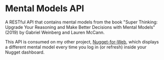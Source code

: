 # Mental Models API

A RESTful API that contains mental models from the book "Super Thinking: Upgrade Your Reasoning and Make Better Decisions with Mental Models" (2019) by Gabriel Weinberg and Lauren McCann.

This API is consumed on my other project, [Nugget-for-Web](https://github.com/anahv/Nugget-for-Web), which displays a different mental model every time you log in (or refresh) inside your Nugget dashboard.
